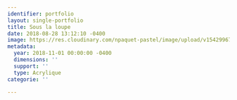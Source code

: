 ```yaml
---
identifier: portfolio
layout: single-portfolio
title: Sous la loupe
date: 2018-08-28 13:12:10 -0400
image: https://res.cloudinary.com/npaquet-pastel/image/upload/v1542996736/Sous-la-loupe.jpg
metadata:
  year: 2018-11-01 00:00:00 -0400
  dimensions: ''
  support: ''
  type: Acrylique
categorie: ''

---
```

